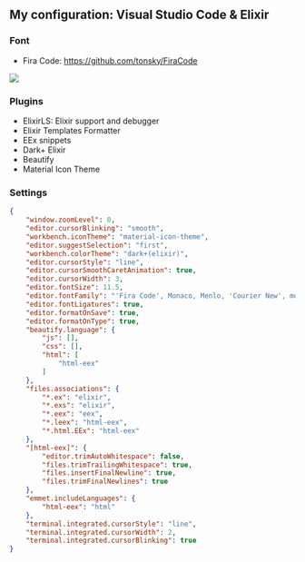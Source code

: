 ## My configuration: Visual Studio Code & Elixir

### Font

* Fira Code: https://github.com/tonsky/FiraCode
<img src="https://github.com/tonsky/FiraCode/blob/master/extras/logo.svg" />

### Plugins

* ElixirLS: Elixir support and debugger
* Elixir Templates Formatter
* EEx snippets
* Dark+ Elixir
* Beautify
* Material Icon Theme

### Settings
```json
{
    "window.zoomLevel": 0,
    "editor.cursorBlinking": "smooth",
    "workbench.iconTheme": "material-icon-theme",
    "editor.suggestSelection": "first",
    "workbench.colorTheme": "dark+(elixir)",
    "editor.cursorStyle": "line",
    "editor.cursorSmoothCaretAnimation": true,
    "editor.cursorWidth": 3,
    "editor.fontSize": 11.5,
    "editor.fontFamily": "'Fira Code', Monaco, Menlo, 'Courier New', monospace",
    "editor.fontLigatures": true,
    "editor.formatOnSave": true,
    "editor.formatOnType": true,
    "beautify.language": {
        "js": [],
        "css": [],
        "html": [
            "html-eex"
        ]
    },
    "files.associations": {
        "*.ex": "elixir",
        "*.exs": "elixir",
        "*.eex": "eex",
        "*.leex": "html-eex",
        "*.html.EEx": "html-eex"
    },
    "[html-eex]": {
        "editor.trimAutoWhitespace": false,
        "files.trimTrailingWhitespace": true,
        "files.insertFinalNewline": true,
        "files.trimFinalNewlines": true
    },
    "emmet.includeLanguages": {
        "html-eex": "html"
    },
    "terminal.integrated.cursorStyle": "line",
    "terminal.integrated.cursorWidth": 2,
    "terminal.integrated.cursorBlinking": true
}
```
